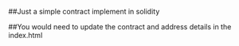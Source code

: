##Just a simple contract implement in solidity

##You would need to update the contract and address details in the index.html 